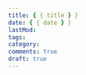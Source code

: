 ```yaml
---
title: { { title } }
date: { { date } }
lastMod:
tags:
category:
comments: true
draft: true
---
```

